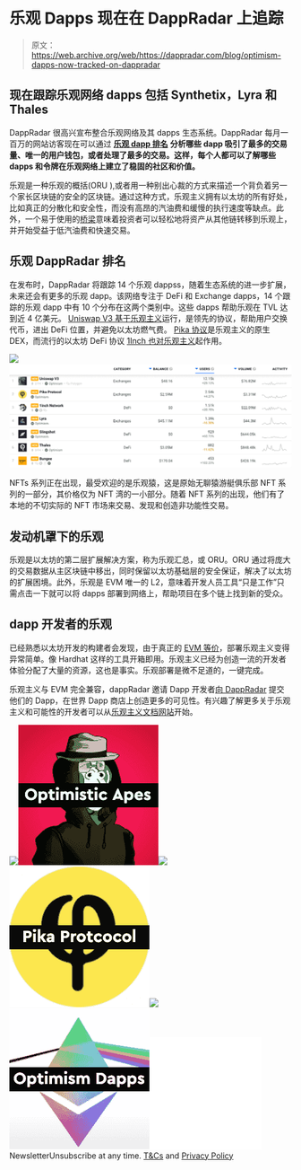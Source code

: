 # 乐观 Dapps 现在在 DappRadar 上追踪

> 原文：<https://web.archive.org/web/https://dappradar.com/blog/optimism-dapps-now-tracked-on-dappradar>

## 现在跟踪乐观网络 dapps 包括 Synthetix，Lyra 和 Thales

DappRadar 很高兴宣布整合乐观网络及其 dapps 生态系统。DappRadar 每月一百万的网站访客现在可以通过 [**乐观 dapp 排名**](https://web.archive.org/web/20220925072252/https://dappradar.com/rankings/protocol/optimism) **分析哪些 dapp 吸引了最多的交易量、唯一的用户钱包，或者处理了最多的交易。这样，每个人都可以了解哪些 dapps 和令牌在乐观网络上建立了稳固的社区和价值。**

乐观是一种乐观的概括(ORU ),或者用一种别出心裁的方式来描述一个背负着另一个家长区块链的安全的区块链。通过这种方式，乐观主义拥有以太坊的所有好处，比如真正的分散化和安全性，而没有高昂的汽油费和缓慢的执行速度等缺点。此外，一个易于使用的[桥梁](https://web.archive.org/web/20220925072252/https://gateway.optimism.io/welcome)意味着投资者可以轻松地将资产从其他链转移到乐观上，并开始受益于低汽油费和快速交易。

## 乐观 DappRadar 排名

在发布时，DappRadar 将跟踪 14 个乐观 dappss，随着生态系统的进一步扩展，未来还会有更多的乐观 dapp。该网络专注于 DeFi 和 Exchange dapps，14 个跟踪的乐观 dapp 中有 10 个分布在这两个类别中。这些 dapps 帮助乐观在 TVL 达到近 4 亿美元。 [Uniswap V3 基于乐观主义](https://web.archive.org/web/20220925072252/https://dappradar.com/optimism/exchanges/uniswap-v3)运行，是领先的协议，帮助用户交换代币，进出 DeFi 位置，并避免以太坊燃气费。 [Pika 协议](https://web.archive.org/web/20220925072252/https://dappradar.com/optimism/exchanges/pika-protocol)是乐观主义的原生 DEX，而流行的以太坊 DeFi 协议 [1Inch 也对乐观主义](https://web.archive.org/web/20220925072252/https://dappradar.com/optimism/defi/1inch-network)起作用。

![](img/90110b1e362c66c3a58dfe74239db496.png)![Optimism Dapps](img/7a2416c93fa62fd11f4f79b49e0a42c8.png)

NFTs 系列正在出现，最受欢迎的是乐观猿，这是原始无聊猿游艇俱乐部 NFT 系列的一部分，其价格仅为 NFT 湾的一小部分。随着 NFT 系列的出现，他们有了本地的不切实际的 NFT 市场来交易、发现和创造非功能性交易。

## 发动机罩下的乐观

乐观是以太坊的第二层扩展解决方案，称为乐观汇总，或 ORU。ORU 通过将庞大的交易数据从主区块链中移出，同时保留以太坊基础层的安全保证，解决了以太坊的扩展困境。此外，乐观是 EVM 唯一的 L2，意味着开发人员工具“只是工作”只需点击一下就可以将 dapps 部署到网络上，帮助项目在多个链上找到新的受众。

## dapp 开发者的乐观

已经熟悉以太坊开发的构建者会发现，由于真正的 [EVM 等价](https://web.archive.org/web/20220925072252/https://medium.com/ethereum-optimism/introducing-evm-equivalence-5c2021deb306)，部署乐观主义变得异常简单。像 Hardhat 这样的工具开箱即用。乐观主义已经为创造一流的开发者体验分配了大量的资源，这也是事实。乐观部署是微不足道的，一键完成。

乐观主义与 EVM 完全兼容，dappRadar 邀请 Dapp 开发者[向 DappRadar](https://web.archive.org/web/20220925072252/https://dappradar.com/submit-dapp) 提交他们的 Dapp，在世界 Dapp 商店上创造更多的可见性。有兴趣了解更多关于乐观主义和可能性的开发者可以从[乐观主义文档网站](https://web.archive.org/web/20220925072252/https://www.optimism.io/)开始。

[](https://web.archive.org/web/20220925072252/https://dappradar.com/optimism/collectibles/optimistic-apes)[![](img/87befc4a1e42119d30e207f259589417.png)<picture>![](img/24376430759a84092b41ad113a3c1e47.png)</picture>](https://web.archive.org/web/20220925072252/https://dappradar.com/optimism/collectibles/optimistic-apes)[](https://web.archive.org/web/20220925072252/https://dappradar.com/optimism/exchanges/pika-protocol)[![](img/87befc4a1e42119d30e207f259589417.png)<picture>![](img/2f8f91da85202269dd6a92c3778c8c80.png)</picture>](https://web.archive.org/web/20220925072252/https://dappradar.com/optimism/exchanges/pika-protocol)[](https://web.archive.org/web/20220925072252/https://dappradar.com/rankings/protocol/optimism)[![](img/87befc4a1e42119d30e207f259589417.png)<picture>![](img/596fb05a41c5ebe3a96ac8d52ea76109.png)</picture>](https://web.archive.org/web/20220925072252/https://dappradar.com/rankings/protocol/optimism)![](img/6d5a4a2d609c56e1a5771717e54ba759.png) NewsletterUnsubscribe at any time. [T&Cs](https://web.archive.org/web/20220925072252/https://dappradar.com/terms) and [Privacy Policy](https://web.archive.org/web/20220925072252/https://dappradar.com/privacy-policy)